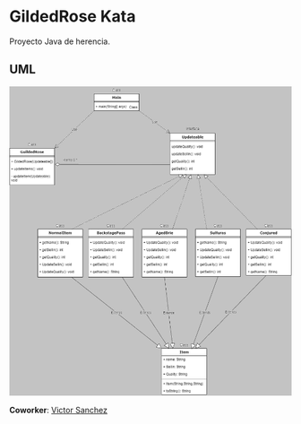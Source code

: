 # GildedRose Kata

Proyecto Java de herencia.


## UML

![](UML.png)


**Coworker**: [Victor Sanchez](https://github.com/VoctorSN)
